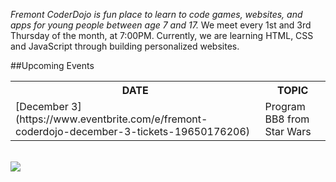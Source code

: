 <p id="info"><em>Fremont CoderDojo is fun place to learn to code games, websites, and apps for young people between age 7 and 17.</em> We meet every 1st and 3rd Thursday of the month, at 7:00PM. Currently, we are learning HTML, CSS and JavaScript through building personalized websites.</p>

##Upcoming Events
<div class="pure-g">
	<div class="pure-u-1 pure-u-md-1-2">
		<table>
		  <tr><th>DATE</th><th>TOPIC</th></tr>
		  <tr><td>[December 3](https://www.eventbrite.com/e/fremont-coderdojo-december-3-tickets-19650176206)</td><td>Program BB8 from Star Wars</td></tr>
		</table>
	</div>
	<br>
	<div class="pure-u-1 pure-u-md-1-2">
		<img src="/img/sw.jpg" class="pure-img">
	</div>
</div>

